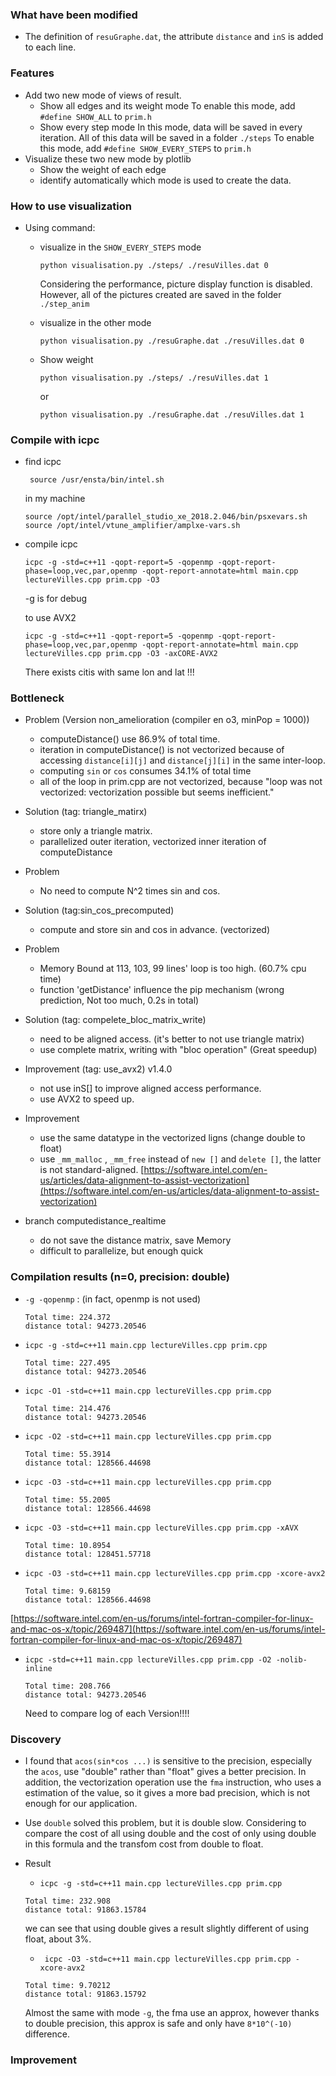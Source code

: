 ### What have been modified
- The definition of `resuGraphe.dat`, the attribute `distance` and `inS` is added to each line.

### Features
- Add two new mode of views of result.
  - Show all edges and its weight mode
    To enable this mode, add `#define SHOW_ALL` to `prim.h`
  - Show every step mode
    In this mode, data will be saved in every iteration. All of this data will be saved in a folder `./steps`
    To enable this mode, add `#define SHOW_EVERY_STEPS` to `prim.h`
- Visualize these two new mode by plotlib
  - Show the weight of each edge
  - identify automatically which mode is used to create the data.

### How to use visualization
- Using command:
  - visualize in the `SHOW_EVERY_STEPS` mode
    ```
    python visualisation.py ./steps/ ./resuVilles.dat 0
    ```
    Considering the performance, picture display function is disabled. However, all of the pictures created are saved in the folder `./step_anim`

  - visualize in the other mode
    ```
    python visualisation.py ./resuGraphe.dat ./resuVilles.dat 0
    ```
  - Show weight
    ```
    python visualisation.py ./steps/ ./resuVilles.dat 1
    ```
    or
    ```
    python visualisation.py ./resuGraphe.dat ./resuVilles.dat 1
    ```

### Compile with icpc
  - find icpc
    ```
     source /usr/ensta/bin/intel.sh
    ```

    in my machine
    ```
    source /opt/intel/parallel_studio_xe_2018.2.046/bin/psxevars.sh
    source /opt/intel/vtune_amplifier/amplxe-vars.sh
    ```
  - compile icpc
    ```
    icpc -g -std=c++11 -qopt-report=5 -qopenmp -qopt-report-phase=loop,vec,par,openmp -qopt-report-annotate=html main.cpp lectureVilles.cpp prim.cpp -O3
    ```
    -g is for debug

    to use AVX2
    ```
    icpc -g -std=c++11 -qopt-report=5 -qopenmp -qopt-report-phase=loop,vec,par,openmp -qopt-report-annotate=html main.cpp lectureVilles.cpp prim.cpp -O3 -axCORE-AVX2
    ```

    There exists citis with same lon and lat !!!
### Bottleneck
  - Problem (Version non_amelioration (compiler en o3, minPop = 1000))
    - computeDistance() use 86.9% of total time.
    - iteration in computeDistance() is not vectorized because of accessing `distance[i][j]` and `distance[j][i]` in the same inter-loop.
    - computing `sin` or `cos` consumes 34.1% of total time
    - all of the loop in prim.cpp are not vectorized, because "loop was not vectorized: vectorization possible but seems inefficient."
  - Solution (tag: triangle_matirx)
    - store only a triangle matrix.
    - parallelized outer iteration, vectorized inner iteration of computeDistance

  - Problem
    - No need to compute N^2 times sin and cos.
  - Solution (tag:sin_cos_precomputed)
    - compute and store sin and cos in advance. (vectorized)

  - Problem
    - Memory Bound at 113, 103, 99 lines' loop is too high. (60.7% cpu time)
    - function 'getDistance' influence the pip mechanism (wrong prediction, Not too much, 0.2s in total)
  - Solution (tag: compelete_bloc_matrix_write)
    - need to be aligned access. (it's better to not use triangle matrix)
    - use complete matrix, writing with "bloc operation" (Great speedup)

  - Improvement (tag: use_avx2) v1.4.0
    - not use inS[] to improve aligned access performance.
    - use AVX2 to speed up.

  - Improvement  
    - use the same datatype in the vectorized ligns (change double to float)
    - use `_mm_malloc` , `_mm_free` instead of `new []` and `delete []`, the latter is not standard-aligned.
    [https://software.intel.com/en-us/articles/data-alignment-to-assist-vectorization](https://software.intel.com/en-us/articles/data-alignment-to-assist-vectorization)


  - branch computedistance_realtime
    - do not save the distance matrix, save Memory
    - difficult to parallelize, but enough quick
### Compilation results (n=0, precision: double)
  - `-g -qopenmp` : (in fact, openmp is not used)
    ```
    Total time: 224.372
    distance total: 94273.20546
    ```
  - `icpc -g -std=c++11 main.cpp lectureVilles.cpp prim.cpp`
    ```
    Total time: 227.495
    distance total: 94273.20546
    ```
  - `icpc -O1 -std=c++11 main.cpp lectureVilles.cpp prim.cpp`
    ```
    Total time: 214.476
    distance total: 94273.20546
    ```
  - `icpc -O2 -std=c++11 main.cpp lectureVilles.cpp prim.cpp`
    ```
    Total time: 55.3914
    distance total: 128566.44698
    ```
  - `icpc -O3 -std=c++11 main.cpp lectureVilles.cpp prim.cpp`
    ```
    Total time: 55.2005
    distance total: 128566.44698
    ```
  - `icpc -O3 -std=c++11 main.cpp lectureVilles.cpp prim.cpp -xAVX`
    ```
    Total time: 10.8954
    distance total: 128451.57718
    ```
  - `icpc -O3 -std=c++11 main.cpp lectureVilles.cpp prim.cpp -xcore-avx2`
    ```
    Total time: 9.68159
    distance total: 128566.44698
    ```

  [https://software.intel.com/en-us/forums/intel-fortran-compiler-for-linux-and-mac-os-x/topic/269487](https://software.intel.com/en-us/forums/intel-fortran-compiler-for-linux-and-mac-os-x/topic/269487)
  - `icpc -std=c++11 main.cpp lectureVilles.cpp prim.cpp -O2 -nolib-inline`
    ```
    Total time: 208.766
    distance total: 94273.20546
    ```

    Need to compare log of each Version!!!!
### Discovery
  - I found that `acos(sin*cos ...)` is sensitive to the precision, especially the `acos`, use "double" rather than "float" gives a better precision. In addition, the vectorization operation use the `fma` instruction, who uses a estimation of the value, so it gives a more bad precision, which is not enough for our application.

  - Use `double` solved this problem, but it is double slow. Considering to compare the cost of all using double and the cost of only using double in this formula and the transfom cost from double to float.

  - Result

    - `icpc -g -std=c++11 main.cpp lectureVilles.cpp prim.cpp`
    ```
    Total time: 232.908
    distance total: 91863.15784
    ```
    we can see that using double gives a result slightly different of using float, about 3%.


    - ` icpc -O3 -std=c++11 main.cpp lectureVilles.cpp prim.cpp -xcore-avx2`
    ```
    Total time: 9.70212
    distance total: 91863.15792
    ```
    Almost the same with mode `-g`, the fma use an approx, however thanks to double precision, this approx is safe and only have `8*10^(-10)` difference.
  

### Improvement
